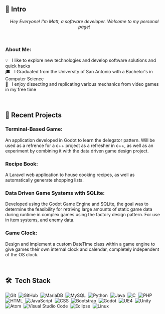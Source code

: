 <!---
game-dev-matt/game-dev-matt is a ✨ special ✨ repository because its `README.md` (this file) appears on your GitHub profile.
You can click the Preview link to take a look at your changes.

- 👋 Hi, I’m @game-dev-matt
- 👀 I’m interested in replicating game systems
- 🌱 I’m currently learning Godot
- 💞️ I’m looking to collaborate on ...
- 📫 How to reach me ...
--->

## 👋&nbsp;Intro

<p align="center">
  <em>
    Hey Everyone! I'm Matt, a software developer. Welcome to my personal page!
  </em> 
</p>

<br>

### About Me:<br>
💡 &nbsp; I like to explore new technologies and develop software solutions and quick hacks\
🎓 &nbsp; I Graduated from the University of San Antonio with a Bachelor's in Computer Science\
👀 &nbsp; I enjoy dissecting and replicating various mechanics from video games in my free time

<!---
<details>
<summary><b>About Me</b></summary><br>

💡 &nbsp; I like to explore new technologies and develop software solutions and quick hacks.\
🎓 &nbsp; I Graduated from the University of San Antonio with a Bachelor's in Computer Science.\
☁️ &nbsp; My personal goal is to eventually release my own RPG game.
</details>
--->

<br>

## 📝&nbsp;Recent Projects
### Terminal-Based Game: <br>
An application developed in Godot to learn the delegator pattern. Will be used as a refrence for a c++ project as a refresher in c++, as well as an experiment by combining it with the data driven game design project.

### Recipe Book: <br>
A Laravel web application to house cooking recipes, as well as automatically generate shopping lists.

### Data Driven Game Systems with SQLite: <br>
Developed using the Godot Game Engine and SQLite, the goal was to determine the feasibility for retriving large amounts of static game data during runtime in complex games using the factory design pattern. 
For use in item systems, and enemy data.

### Game Clock: <br>
Design and implement a custom DateTime class within a game engine to give games their own internal clock and calendar, completely independent of the OS clock.

<br>

## 🛠 &nbsp;Tech Stack

![Git](https://img.shields.io/badge/-Git-05122A?style=flat&logo=git)&nbsp;
![GitHub](https://img.shields.io/badge/-GitHub-05122A?style=flat&logo=github)&nbsp;
![MariaDB](https://img.shields.io/badge/-MariaDB-05122A?style=flat&logo=MariaDB&logoColor=A8B9CC)&nbsp;
![MySQL](https://img.shields.io/badge/-MySQL-05122A?style=flat&logo=MySQL&logoColor=A8B9CC)&nbsp;
![Python](https://img.shields.io/badge/-Python-05122A?style=flat&logo=python)&nbsp;
![Java](https://img.shields.io/badge/-Java-05122A?style=flat&logo=Java&logoColor=FFA518)&nbsp;
![C](https://img.shields.io/badge/-C-05122A?style=flat&logo=C&logoColor=A8B9CC)&nbsp;
![PHP](https://img.shields.io/badge/-PHP-05122A?style=flat&logo=php)&nbsp;
![HTML](https://img.shields.io/badge/-HTML-05122A?style=flat&logo=HTML5)&nbsp;
![JavaScript](https://img.shields.io/badge/-JavaScript-05122A?style=flat&logo=javascript)&nbsp;
![CSS](https://img.shields.io/badge/-CSS-05122A?style=flat&logo=CSS3&logoColor=1572B6)&nbsp;
![Bootstrap](https://img.shields.io/badge/-Bootstrap-05122A?style=flat&logo=bootstrap)&nbsp;
![Godot](https://img.shields.io/badge/-Godot-05122A?style=flat&logo=godot-engine)&nbsp;
![UE4](https://img.shields.io/badge/-UE4-05122A?style=flat&logo=unreal-engine)&nbsp;
![Unity](https://img.shields.io/badge/-Unity-05122A?style=flat&logo=unity)&nbsp;
![Atom](https://img.shields.io/badge/-Atom-05122A?style=flat&logo=atom&logoColor=009688)&nbsp;
![Visual Studio Code](https://img.shields.io/badge/-Visual%20Studio%20Code-05122A?style=flat&logo=visual-studio-code&logoColor=007ACC)&nbsp;
![Eclipse](https://img.shields.io/badge/-Eclipse-05122A?style=flat&logo=eclipse-ide&logoColor=2C2255)&nbsp;
![Linux](https://img.shields.io/badge/-Linux-05122A?style=flat&logo=linux&logoColor=ffffff)&nbsp;

<!---
Disabled for now until I have non-private repos to show
<br>

## ⚙️ &nbsp;GitHub Analytics

<p align="center">
<a href="https://github.com/game-dev-matt">
  <img height="180em" src="https://github-readme-stats-eight-theta.vercel.app/api?username=game-dev-matt&show_icons=true&theme=algolia&include_all_commits=true&count_private=true"/>\
  <img height="180em" src="https://github-readme-stats-eight-theta.vercel.app/api/top-langs/?username=game-dev-matt&layout=compact&langs_count=8&theme=algolia"/>
</a>
</p>

--->

<!---
Credits for readme ideas:
[Aditya Vikram Singh](https://github.com/AVS1508) - Tech stack icons
[Davekibh](https://github.com/Davekibh) - Dropdowns
--->
